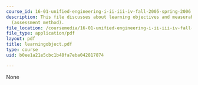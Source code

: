 ```yaml
---
course_id: 16-01-unified-engineering-i-ii-iii-iv-fall-2005-spring-2006
description: This file discusses about learning objectives and measurable outcomes
  (assessment method).
file_location: /coursemedia/16-01-unified-engineering-i-ii-iii-iv-fall-2005-spring-2006/b0ee1a21e5cbc1b48fa7eba042817874_learningobject.pdf
file_type: application/pdf
layout: pdf
title: learningobject.pdf
type: course
uid: b0ee1a21e5cbc1b48fa7eba042817874

---
```

None